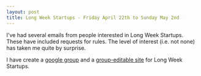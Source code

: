 ```yaml
---
layout: post
title: Long Week Startups - Friday April 22th to Sunday May 2nd
---
```


I've had several emails from people interested in Long Week Startups.  These
have included requests for rules.  The level of interest (i.e. not none) has taken me quite by surprise.

I have create a [google group](http://groups.google.com/group/long-week-startups) and a [group-editable site](https://sites.google.com/a/barricane.com/long-week-startups/) for Long Week Startups.

